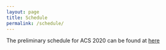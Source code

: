 ```yaml
---
layout: page
title: Schedule
permalink: /schedule/
---
```


The preliminary schedule for ACS 2020 can be found at [here](https://github.com/AdvancesInCognitiveSystems/acs/raw/master/data/ACS-2020%20Conference%20Program.pdf)
